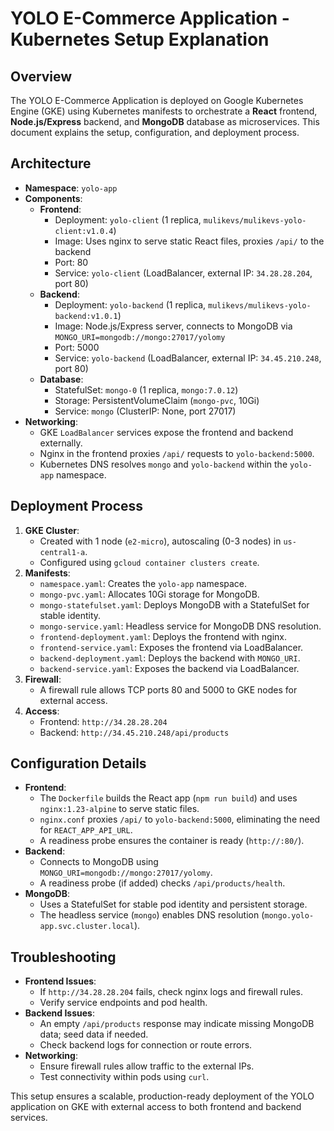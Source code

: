 # YOLO E-Commerce Application - Kubernetes Setup Explanation

## Overview
The YOLO E-Commerce Application is deployed on Google Kubernetes Engine (GKE) using Kubernetes manifests to orchestrate a **React** frontend, **Node.js/Express** backend, and **MongoDB** database as microservices. This document explains the setup, configuration, and deployment process.

## Architecture
- **Namespace**: `yolo-app`
- **Components**:
  - **Frontend**:
    - Deployment: `yolo-client` (1 replica, `mulikevs/mulikevs-yolo-client:v1.0.4`)
    - Image: Uses nginx to serve static React files, proxies `/api/` to the backend
    - Port: 80
    - Service: `yolo-client` (LoadBalancer, external IP: `34.28.28.204`, port 80)
  - **Backend**:
    - Deployment: `yolo-backend` (1 replica, `mulikevs/mulikevs-yolo-backend:v1.0.1`)
    - Image: Node.js/Express server, connects to MongoDB via `MONGO_URI=mongodb://mongo:27017/yolomy`
    - Port: 5000
    - Service: `yolo-backend` (LoadBalancer, external IP: `34.45.210.248`, port 80)
  - **Database**:
    - StatefulSet: `mongo-0` (1 replica, `mongo:7.0.12`)
    - Storage: PersistentVolumeClaim (`mongo-pvc`, 10Gi)
    - Service: `mongo` (ClusterIP: None, port 27017)
- **Networking**:
  - GKE `LoadBalancer` services expose the frontend and backend externally.
  - Nginx in the frontend proxies `/api/` requests to `yolo-backend:5000`.
  - Kubernetes DNS resolves `mongo` and `yolo-backend` within the `yolo-app` namespace.

## Deployment Process
1. **GKE Cluster**:
   - Created with 1 node (`e2-micro`), autoscaling (0-3 nodes) in `us-central1-a`.
   - Configured using `gcloud container clusters create`.
2. **Manifests**:
   - `namespace.yaml`: Creates the `yolo-app` namespace.
   - `mongo-pvc.yaml`: Allocates 10Gi storage for MongoDB.
   - `mongo-statefulset.yaml`: Deploys MongoDB with a StatefulSet for stable identity.
   - `mongo-service.yaml`: Headless service for MongoDB DNS resolution.
   - `frontend-deployment.yaml`: Deploys the frontend with nginx.
   - `frontend-service.yaml`: Exposes the frontend via LoadBalancer.
   - `backend-deployment.yaml`: Deploys the backend with `MONGO_URI`.
   - `backend-service.yaml`: Exposes the backend via LoadBalancer.
3. **Firewall**:
   - A firewall rule allows TCP ports 80 and 5000 to GKE nodes for external access.
4. **Access**:
   - Frontend: `http://34.28.28.204`
   - Backend: `http://34.45.210.248/api/products`

## Configuration Details
- **Frontend**:
  - The `Dockerfile` builds the React app (`npm run build`) and uses `nginx:1.23-alpine` to serve static files.
  - `nginx.conf` proxies `/api/` to `yolo-backend:5000`, eliminating the need for `REACT_APP_API_URL`.
  - A readiness probe ensures the container is ready (`http://:80/`).
- **Backend**:
  - Connects to MongoDB using `MONGO_URI=mongodb://mongo:27017/yolomy`.
  - A readiness probe (if added) checks `/api/products/health`.
- **MongoDB**:
  - Uses a StatefulSet for stable pod identity and persistent storage.
  - The headless service (`mongo`) enables DNS resolution (`mongo.yolo-app.svc.cluster.local`).

## Troubleshooting
- **Frontend Issues**:
  - If `http://34.28.28.204` fails, check nginx logs and firewall rules.
  - Verify service endpoints and pod health.
- **Backend Issues**:
  - An empty `/api/products` response may indicate missing MongoDB data; seed data if needed.
  - Check backend logs for connection or route errors.
- **Networking**:
  - Ensure firewall rules allow traffic to the external IPs.
  - Test connectivity within pods using `curl`.

This setup ensures a scalable, production-ready deployment of the YOLO application on GKE with external access to both frontend and backend services.